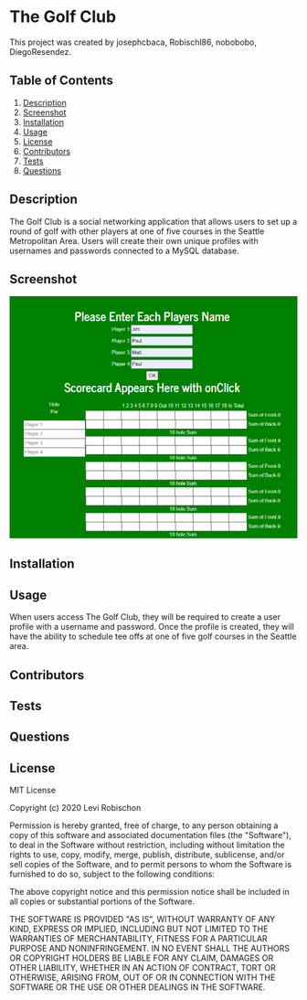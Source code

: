 # The Golf Club
This project was created by josephcbaca, Robischl86, nobobobo, DiegoResendez.
## Table of Contents
1. [Description](#description) 
 2. [Screenshot](#screenshot) 
 3. [Installation](#installation) 
 4. [Usage](#usage) 
 5. [License](#license) 
 6. [Contributors](#contributors) 
 7. [Tests](#tests) 
 8. [Questions](#questions) 
## Description
The Golf Club is a social networking application that allows users to set up a round of golf with other players at one of five courses in the Seattle Metropolitan Area. Users will create their own unique profiles with usernames and passwords connected to a MySQL database.
## Screenshot
![Screenshot](screenshot.png?raw=true) 
## Installation

## Usage
When users access The Golf Club, they will be required to create a user profile with a username and password. Once the profile is created, they will have the ability to schedule tee offs at one of five golf courses in the Seattle area.
## Contributors

## Tests

## Questions

## License
MIT License

Copyright (c) 2020 Levi Robischon

Permission is hereby granted, free of charge, to any person obtaining a copy
of this software and associated documentation files (the "Software"), to deal
in the Software without restriction, including without limitation the rights
to use, copy, modify, merge, publish, distribute, sublicense, and/or sell
copies of the Software, and to permit persons to whom the Software is
furnished to do so, subject to the following conditions:

The above copyright notice and this permission notice shall be included in all
copies or substantial portions of the Software.

THE SOFTWARE IS PROVIDED "AS IS", WITHOUT WARRANTY OF ANY KIND, EXPRESS OR
IMPLIED, INCLUDING BUT NOT LIMITED TO THE WARRANTIES OF MERCHANTABILITY,
FITNESS FOR A PARTICULAR PURPOSE AND NONINFRINGEMENT. IN NO EVENT SHALL THE
AUTHORS OR COPYRIGHT HOLDERS BE LIABLE FOR ANY CLAIM, DAMAGES OR OTHER
LIABILITY, WHETHER IN AN ACTION OF CONTRACT, TORT OR OTHERWISE, ARISING FROM,
OUT OF OR IN CONNECTION WITH THE SOFTWARE OR THE USE OR OTHER DEALINGS IN THE
SOFTWARE.
